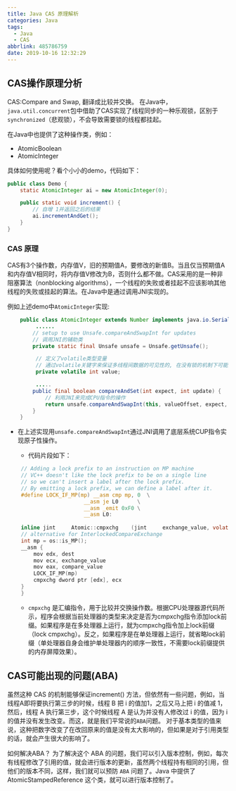 ```yaml
---
title: Java CAS 原理解析
categories: Java
tags:
  - Java
  - CAS
abbrlink: 485786759
date: 2019-10-16 12:32:29
---
```



## CAS操作原理分析

CAS:Compare and Swap, 翻译成比较并交换。
在Java中，`java.util.concurrent`包中借助了CAS实现了线程同步的一种乐观锁，区别于`synchronized`（悲观锁），不会导致需要锁的线程都挂起。

在Java中也提供了这种操作类，例如：

* AtomicBoolean
* AtomicInteger

<!-- more -->

具体如何使用呢？看个小小的demo，代码如下：

```java
public class Demo {
    static AtomicInteger ai = new AtomicInteger(0);

    public static void increment() {
        // 自增 1并返回之后的结果
        ai.incrementAndGet();
    }
}
```

### CAS 原理

CAS有3个操作数，内存值V，旧的预期值A，要修改的新值B。当且仅当预期值A和内存值V相同时，将内存值V修改为B，否则什么都不做。CAS采用的是一种非阻塞算法（nonblocking algorithms），一个线程的失败或者挂起不应该影响其他线程的失败或挂起的算法。在Java中是通过调用JNI实现的。

例如上述demo中`AtomicInteger`实现:

```java
    public class AtomicInteger extends Number implements java.io.Serializable {
         ......
        // setup to use Unsafe.compareAndSwapInt for updates
        // 调用JNI的辅助类
        private static final Unsafe unsafe = Unsafe.getUnsafe();

         // 定义了volatile类型变量
         // 通过volatile关键字来保证多线程间数据的可见性的, 在没有锁的机制下可能需要借助volatile原语，保证线程间的数据是可见的（共享的）。这样才获取变量的值的时候才能直接读取。
         private volatile int value;

         .....
        public final boolean compareAndSet(int expect, int update) {
            // 利用JNI来完成CPU指令的操作
            return unsafe.compareAndSwapInt(this, valueOffset, expect, update);
        }
    }
```

* 在上述实现用`unsafe.compareAndSwapInt`通过JNI调用了底层系统CUP指令实现原子性操作。
  * 代码片段如下：
  
   ```c
    // Adding a lock prefix to an instruction on MP machine
    // VC++ doesn't like the lock prefix to be on a single line
    // so we can't insert a label after the lock prefix.
    // By emitting a lock prefix, we can define a label after it.
    #define LOCK_IF_MP(mp) __asm cmp mp, 0  \
                        __asm je L0      \
                        __asm _emit 0xF0 \
                        __asm L0:
    
    inline jint     Atomic::cmpxchg    (jint     exchange_value, volatile jint*     dest, jint     compare_value) {
    // alternative for InterlockedCompareExchange
    int mp = os::is_MP();
    __asm {
        mov edx, dest
        mov ecx, exchange_value
        mov eax, compare_value
        LOCK_IF_MP(mp)
        cmpxchg dword ptr [edx], ecx
    }
    }
  ``` 

  * `cmpxchg` 是汇编指令，用于比较并交换操作数。根据CPU处理器源代码所示，程序会根据当前处理器的类型来决定是否为cmpxchg指令添加lock前缀。如果程序是在多处理器上运行，就为cmpxchg指令加上lock前缀（lock cmpxchg）。反之，如果程序是在单处理器上运行，就省略lock前缀（单处理器自身会维护单处理器内的顺序一致性，不需要lock前缀提供的内存屏障效果）。

## CAS可能出现的问题(ABA)

虽然这种 CAS 的机制能够保证increment() 方法，但依然有一些问题，例如，当线程A即将要执行第三步的时候，线程 B 把 i 的值加1，之后又马上把 i 的值减 1，然后，线程 A 执行第三步，这个时候线程 A 是认为并没有人修改过 i 的值，因为 i 的值并没有发生改变。而这，就是我们平常说的`ABA`问题。
对于基本类型的值来说，这种把数字改变了在改回原来的值是没有太大影响的，但如果是对于引用类型的话，就会产生很大的影响了。

如何解决ABA？
为了解决这个 ABA 的问题，我们可以引入版本控制，例如，每次有线程修改了引用的值，就会进行版本的更新，虽然两个线程持有相同的引用，但他们的版本不同，这样，我们就可以预防 `ABA` 问题了。Java 中提供了 AtomicStampedReference 这个类，就可以进行版本控制了。
